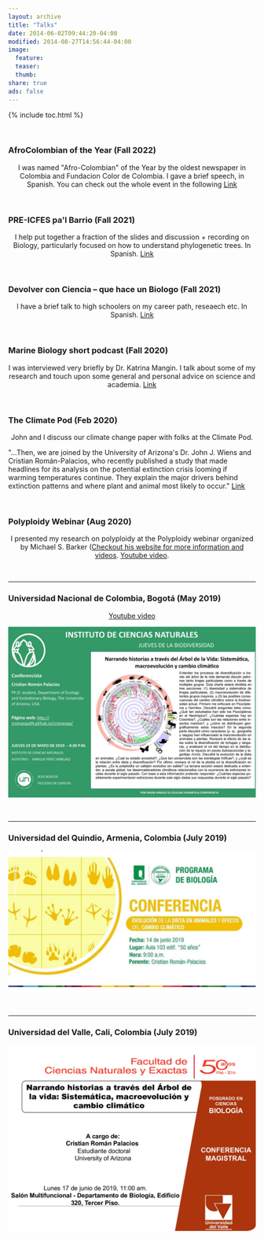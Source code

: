 ```yaml
---
layout: archive
title: "Talks"
date: 2014-06-02T09:44:20-04:00
modified: 2014-08-27T14:56:44-04:00
image:
  feature:
  teaser:
  thumb:
share: true
ads: false
---
```



{% include toc.html %}

&nbsp;



### AfroColombian of the Year (Fall 2022)

<p align="center">
I was named "Afro-Colombian" of the Year by the oldest newspaper in Colombia and Fundacion Color de Colombia. I gave a brief speech, in Spanish. You can check out the whole event in the following <a href="https://youtu.be/YVjypFlp9mM?t=1658">Link</a>
</p>

&nbsp;
&nbsp;
&nbsp;
&nbsp;

### PRE-ICFES pa'l Barrio (Fall 2021)

<p align="center">
I help put together a fraction of the slides and discussion + recording on Biology, particularly focused on how to understand phylogenetic trees. In Spanish. <a href="https://youtu.be/LGrBMnf5PhM?t=3194">Link</a>
</p>

&nbsp;
&nbsp;
&nbsp;
&nbsp;


### Devolver con Ciencia – que hace un Biologo (Fall 2021)

<p align="center">
I have a brief talk to high schoolers on my career path, reseaech etc. In Spanish. <a href="https://www.youtube.com/watch?v=zBIVzv_jciI">Link</a>
</p>

&nbsp;
&nbsp;
&nbsp;
&nbsp;



### Marine Biology short podcast (Fall 2020)

<p align="center">
I was interviewed very briefly by Dr. Katrina Mangin. I talk about some of my research and touch upon some general and personal advice on science and academia. <a href="https://soundcloud.com/user-669368828/ecol-170c3-mangin-christian-roman-palacios-podcast">Link</a>
</p>

&nbsp;
&nbsp;
&nbsp;
&nbsp;

### The Climate Pod (Feb 2020)
<p align="center">
John and I discuss our climate change paper with folks at the Climate Pod.

"...Then, we are joined by the University of Arizona's Dr. John J. Wiens and Cristian Román-Palacios, who recently published a study that made headlines for its analysis on the  potential extinction crisis looming if warming temperatures continue. They explain the major drivers behind extinction patterns and where plant and animal most likely to occur." <a href="https://theclimatepod.libsyn.com/new-record-temperatures-and-the-looming-extinction-crisis-w-washington-posts-matthew-cappucci-and-university-of-arizonas-dr-john-j-wiens-and-cristian-romn-palacios">Link</a>
</p>

&nbsp;
&nbsp;
&nbsp;
&nbsp;

### Polyploidy Webinar (Aug 2020)

<p align="center">
I presented my research on polyploidy at the Polyploidy webinar organized by Michael S. Barker (<a href="https://www.barkerlab.net/">Checkout his website for more information and videos</a>. <a href="https://www.youtube.com/watch?v=2PD7c-cyCQY">Youtube video</a>.
</p>

&nbsp;
&nbsp;
&nbsp;
&nbsp;

______

### Universidad Nacional de Colombia, Bogotá (May 2019)

<p align="center">
<a href="https://www.youtube.com/watch?v=lwHcw65gxI0">Youtube video</a>
</p>


![ICN](ICN_Talk_2019.jpg)

&nbsp;
&nbsp;
&nbsp;
&nbsp;


______

### Universidad del Quindio, Armenia, Colombia (July 2019)

![UQ](UQ_Talk_2019.JPG)

&nbsp;
&nbsp;
&nbsp;
&nbsp;

______

### Universidad del Valle, Cali, Colombia (July 2019)

![UV](UV_Talk_2019.jpg)

